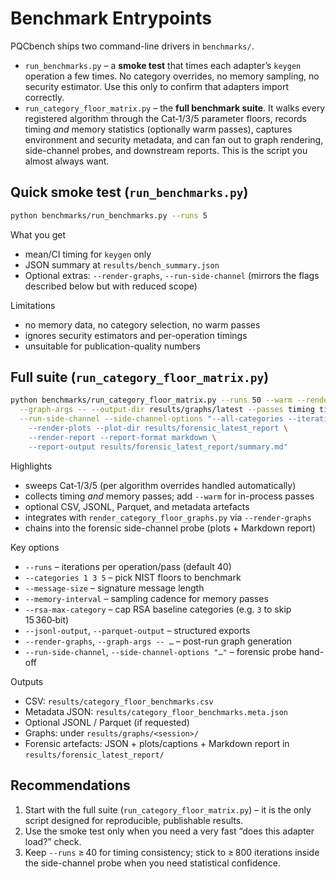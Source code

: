 # Benchmark Entrypoints

PQCbench ships two command-line drivers in `benchmarks/`.

- `run_benchmarks.py` – a **smoke test** that times each adapter’s `keygen`
  operation a few times. No category overrides, no memory sampling, no security
  estimator. Use this only to confirm that adapters import correctly.
- `run_category_floor_matrix.py` – the **full benchmark suite**. It walks every
  registered algorithm through the Cat‑1/3/5 parameter floors, records timing
  *and* memory statistics (optionally warm passes), captures environment and
  security metadata, and can fan out to graph rendering, side-channel probes,
  and downstream reports. This is the script you almost always want.

## Quick smoke test (`run_benchmarks.py`)

```bash
python benchmarks/run_benchmarks.py --runs 5
```

What you get
- mean/CI timing for `keygen` only
- JSON summary at `results/bench_summary.json`
- Optional extras: `--render-graphs`, `--run-side-channel` (mirrors the flags
  described below but with reduced scope)

Limitations
- no memory data, no category selection, no warm passes
- ignores security estimators and per-operation timings
- unsuitable for publication-quality numbers

## Full suite (`run_category_floor_matrix.py`)

```bash
python benchmarks/run_category_floor_matrix.py --runs 50 --warm --render-graphs \
  --graph-args -- --output-dir results/graphs/latest --passes timing timing-warm memory \
  --run-side-channel --side-channel-options "--all-categories --iterations 800 \
    --render-plots --plot-dir results/forensic_latest_report \
    --render-report --report-format markdown \
    --report-output results/forensic_latest_report/summary.md"
```

Highlights
- sweeps Cat‑1/3/5 (per algorithm overrides handled automatically)
- collects timing *and* memory passes; add `--warm` for in-process passes
- optional CSV, JSONL, Parquet, and metadata artefacts
- integrates with `render_category_floor_graphs.py` via `--render-graphs`
- chains into the forensic side-channel probe (plots + Markdown report)

Key options
- `--runs` – iterations per operation/pass (default 40)
- `--categories 1 3 5` – pick NIST floors to benchmark
- `--message-size` – signature message length
- `--memory-interval` – sampling cadence for memory passes
- `--rsa-max-category` – cap RSA baseline categories (e.g. `3` to skip 15 360‑bit)
- `--jsonl-output`, `--parquet-output` – structured exports
- `--render-graphs`, `--graph-args -- …` – post-run graph generation
- `--run-side-channel`, `--side-channel-options "…"` – forensic probe hand-off

Outputs
- CSV: `results/category_floor_benchmarks.csv`
- Metadata JSON: `results/category_floor_benchmarks.meta.json`
- Optional JSONL / Parquet (if requested)
- Graphs: under `results/graphs/<session>/`
- Forensic artefacts: JSON + plots/captions + Markdown report in
  `results/forensic_latest_report/`

## Recommendations

1. Start with the full suite (`run_category_floor_matrix.py`) – it is the only
   script designed for reproducible, publishable results.
2. Use the smoke test only when you need a very fast “does this adapter load?”
   check.
3. Keep `--runs` ≥ 40 for timing consistency; stick to ≥ 800 iterations inside
   the side-channel probe when you need statistical confidence.

